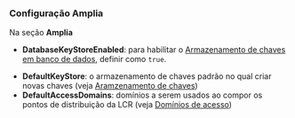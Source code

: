 ### Configuração Amplia

Na seção **Amplia**

* **DatabaseKeyStoreEnabled**: para habilitar o [Armazenamento de chaves em banco de dados](../key-stores/database.md), definir como `true`.
<!-- Native key stores will remain undocumented for the moment
**NativeUserKeyStoreEnabled**: para habilitar o [Armazenamento de chaves no store nativo](../key-stores/native.md), definir como `true`.
**NativeMachineKeyStoreEnabled**: para habilitar [Armazenamento de chaves no store nativo da máquina](../key-stores/native.md), definir como `true`. -->
* **DefaultKeyStore**: o armazenamento de chaves padrão no qual criar novas chaves (veja [Aramzenamento de chaves](../index.md#key-storage))
* **DefaultAccessDomains**: domínios a serem usados ao compor os pontos de distribuição da LCR (veja [Domínios de acesso](../index.md#access-domains))
